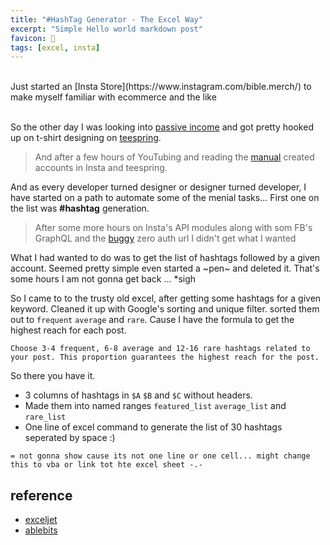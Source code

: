 ```yaml
---
title: "#HashTag Generator - The Excel Way"
excerpt: "Simple Hello world markdown post"
favicon: 👋
tags: [excel, insta]
---
```


<br>
<div class="msg info">
Just started an [Insta Store](https://www.instagram.com/bible.merch/) to make myself familiar with ecommerce and the like 
</div>
<br>

So the other day I was looking into [passive income](https://www.youtube.com/user/gottfried09) and got pretty hooked up on t-shirt designing on [teespring](https://teespring.com/).

> And after a few hours of YouTubing and reading the [manual](https://community.teespring.com/training-center/promoting-with-instagram/) created accounts in Insta and teespring.

And as every developer turned designer or designer turned developer, I have started on a path to automate some of the menial tasks... First one on the list was **#hashtag** generation. 

> After some more hours on Insta's API modules along with som FB's GraphQL and the [buggy](https://www.instagram.com/steffin_codes/?__a=1) zero auth url I didn't get what I wanted


What I had wanted to do was to get the list of hashtags followed by a given account. Seemed pretty simple even started a ~pen~ and deleted it. That's some hours I am not gonna get back ... *sigh 

So I came to to the trusty old excel, after getting some hashtags for a given keyword. Cleaned it up with Google's sorting and unique filter. sorted them out to `frequent` `average` and `rare`. Cause I have the formula to get the highest reach for each post.

```
Choose 3-4 frequent, 6-8 average and 12-16 rare hashtags related to your post. This proportion guarantees the highest reach for the post.
```

So there you have it. 
- 3 columns of hashtags in `$A` `$B` and `$C` without headers. 
- Made them into named ranges `featured_list` `average_list` and `rare_list` 
- One line of excel command to generate the list of 30 hashtags seperated by space :)

```
= not gonna show cause its not one line or one cell... might change this to vba or link tot hte excel sheet -.-
```

## reference
- [exceljet](https://exceljet.net/formula/random-value-from-list-or-table)
- [ablebits](https://www.ablebits.com/office-addins-blog/2018/01/31/excel-random-selection-random-sample/)